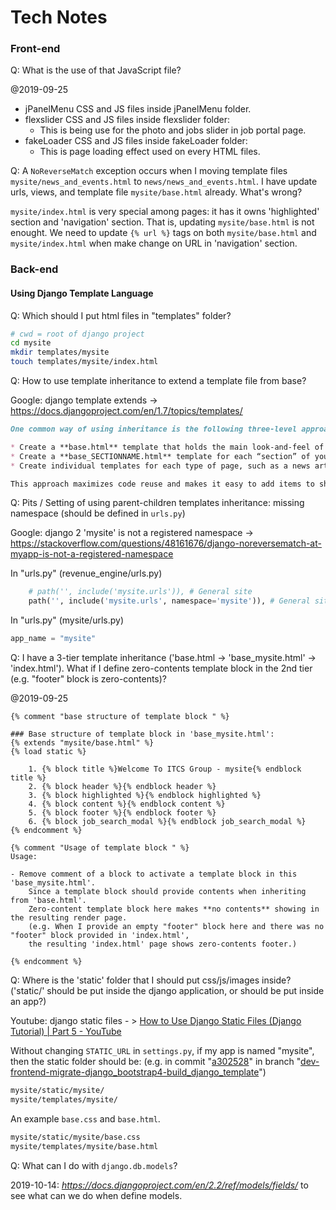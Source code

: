 # Tech Notes

### Front-end

Q: What is the use of that JavaScript file?

@2019-09-25

* jPanelMenu CSS and JS files inside jPanelMenu folder.
* flexslider CSS and JS files inside flexslider folder:
  *  This is being use for the photo and jobs slider in job portal page.
* fakeLoader CSS and JS files inside fakeLoader folder:
  * This is page loading effect used on every HTML files. 
  
 Q: A `NoReverseMatch` exception occurs when I moving template files `mysite/news_and_events.html` to `news/news_and_events.html`. I have update urls, views, and template file `mysite/base.html` already. What's wrong?
 
 `mysite/index.html` is very special among pages: it has it owns 'highlighted' section and 'navigation' section. That is, updating `mysite/base.html` is not enought. We need to update `{% url %}` tags on both `mysite/base.html` and `mysite/index.html` when make change on URL in 'navigation' section.

### Back-end

#### Using Django Template Language

Q: Which should I put html files in "templates" folder?

```bash
# cwd = root of django project
cd mysite
mkdir templates/mysite
touch templates/mysite/index.html
```



Q: How to use template inheritance to extend a template file from base?

Google: django template extends -> https://docs.djangoproject.com/en/1.7/topics/templates/

```markdown
One common way of using inheritance is the following three-level approach:

* Create a **base.html** template that holds the main look-and-feel of your site.
* Create a **base_SECTIONNAME.html** template for each “section” of your site. For example, **base_news.html**, **base_sports.html**. These templates all extend **base.html** and include section-specific styles/design.
* Create individual templates for each type of page, such as a news article or blog entry. These templates extend the appropriate section template.

This approach maximizes code reuse and makes it easy to add items to shared content areas, such as section-wide navigation.
```



Q: Pits / Setting of using parent-children templates inheritance: missing namespace (should be defined in `urls.py`)

Google: django 2 'mysite' is not a registered namespace -> https://stackoverflow.com/questions/48161676/django-noreversematch-at-myapp-is-not-a-registered-namespace

In "urls.py" (revenue_engine/urls.py)

```python
    # path('', include('mysite.urls')), # General site
    path('', include('mysite.urls', namespace='mysite')), # General site
```

In "urls.py" (mysite/urls.py)

```python
app_name = "mysite"
```



Q: I have a 3-tier template inheritance ('base.html -> 'base_mysite.html' -> 'index.html'). What if I define zero-contents template block in the 2nd tier (e.g. "footer" block is zero-contents)?

@2019-09-25

```django
{% comment "base structure of template block " %} 

### Base structure of template block in 'base_mysite.html': 
{% extends "mysite/base.html" %}
{% load static %}

    1. {% block title %}Welcome To ITCS Group - mysite{% endblock title %}
    2. {% block header %}{% endblock header %}
    3. {% block highlighted %}{% endblock highlighted %}
    4. {% block content %}{% endblock content %}
    5. {% block footer %}{% endblock footer %}
    6. {% block job_search_modal %}{% endblock job_search_modal %}
{% endcomment %}

{% comment "Usage of template block " %} 
Usage:

- Remove comment of a block to activate a template block in this 'base_mysite.html'.
    Since a template block should provide contents when inheriting from 'base.html'.
    Zero-content template block here makes **no contents** showing in the resulting render page.
    (e.g. When I provide an empty "footer" block here and there was no "footer" block provided in 'index.html',
    the resulting 'index.html' page shows zero-contents footer.)

{% endcomment %}
```



Q: Where is the 'static' folder that I should put css/js/images inside? ('static/' should be put inside the django application, or should be put inside an app?)

Youtube: django static files - > [How to Use Django Static Files (Django Tutorial) | Part 5 - YouTube](https://www.youtube.com/watch?v=3ETQf3TQ9gc&list=PLw02n0FEB3E3VSHjyYMcFadtQORvl1Ssj&index=5)

Without changing `STATIC_URL` in `settings.py`, if my app is named "mysite", then the static folder should be:
(e.g. in commit "[a302528](https://github.com/itcs-dev-team/revenue-engine/commit/a302528cc67ecd6a33cf65cb9cd690c1a0eadf24)" in branch "[dev-frontend-migrate-django_bootstrap4-build_django_template](https://github.com/itcs-dev-team/revenue-engine/commits/dev-frontend-migrate-django_bootstrap4-build_django_template)")

```bash
mysite/static/mysite/
mysite/templates/mysite/
```

An example `base.css` and `base.html`.

```bash
mysite/static/mysite/base.css
mysite/templates/mysite/base.html
```

Q: What can I do with `django.db.models`?

2019-10-14: *https://docs.djangoproject.com/en/2.2/ref/models/fields/* to see what can we do when define models.
